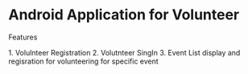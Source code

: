 # Android Application for Volunteer

<p> Features</p>
1. Volulnteer Registration
2. Volutnteer SingIn
3. Event List display and regisration for volunteering for specific event

